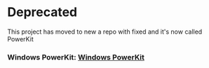 # Deprecated
This project has moved to new a repo with fixed and it's now called PowerKit

### Windows PowerKit:  [Windows PowerKit](https://github.com/windows-powerkit/PowerKit)
